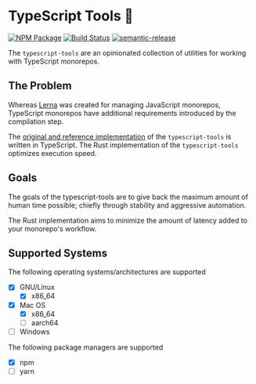 # TypeScript Tools 🦀

[![NPM Package][]](https://npmjs.org/package/@typescript-tools/rust-implementation)
[![Build Status]](https://github.com/typescript-tools/rust-implementation/actions/workflows/ci.yml)
[![semantic-release]](https://github.com/semantic-release/semantic-release)

[npm package]: https://img.shields.io/npm/v/@typescript-tools/rust-implementation.svg
[build status]: https://github.com/typescript-tools/typescript-tools/actions/workflows/ci.yml/badge.svg
[semantic-release]: https://img.shields.io/badge/%20%20%F0%9F%93%A6%F0%9F%9A%80-semantic--release-e10079.svg

The `typescript-tools` are an opinionated collection of utilities for working with
TypeScript monorepos.

## The Problem

Whereas [Lerna] was created for managing JavaScript monorepos, TypeScript monorepos have
additional requirements introduced by the compilation step.

The [original and reference implementation] of the `typescript-tools` is written in
TypeScript. The Rust implementation of the `typescript-tools` optimizes execution
speed.

[lerna]: https://github.com/lerna/lerna
[original and reference implementation]: https://github.com/typescript-tools/typescript-tools

## Goals

The goals of the typescript-tools are to give back the maximum amount of human time
possible; chiefly through stability and aggressive automation.

The Rust implementation aims to minimize the amount of latency added to your monorepo's
workflow.

## Supported Systems

The following operating systems/architectures are supported

- [x] GNU/Linux
  - [x] x86_64
- [x] Mac OS
  - [x] x86_64
  - [ ] aarch64
- [ ] Windows

The following package managers are supported

- [x] npm
- [ ] yarn
